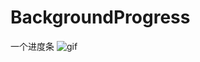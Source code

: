 # BackgroundProgress
一个进度条
![gif](https://github.com/linheimx/BackgroundProgress/tree/master/gif/srgif.gif)

